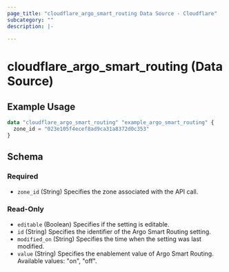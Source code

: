 ```yaml
---
page_title: "cloudflare_argo_smart_routing Data Source - Cloudflare"
subcategory: ""
description: |-
  
---
```


# cloudflare_argo_smart_routing (Data Source)



## Example Usage

```terraform
data "cloudflare_argo_smart_routing" "example_argo_smart_routing" {
  zone_id = "023e105f4ecef8ad9ca31a8372d0c353"
}
```

<!-- schema generated by tfplugindocs -->
## Schema

### Required

- `zone_id` (String) Specifies the zone associated with the API call.

### Read-Only

- `editable` (Boolean) Specifies if the setting is editable.
- `id` (String) Specifies the identifier of the Argo Smart Routing setting.
- `modified_on` (String) Specifies the time when the setting was last modified.
- `value` (String) Specifies the enablement value of Argo Smart Routing.
Available values: "on", "off".


